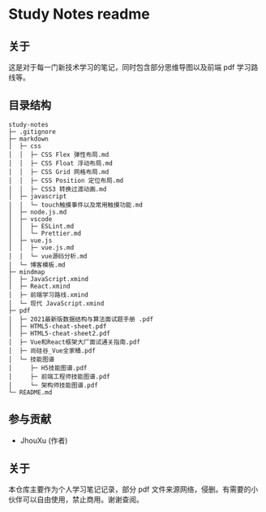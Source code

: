 # Study Notes readme

## 关于

这是对于每一门新技术学习的笔记，同时包含部分思维导图以及前端 pdf 学习路线等。

## 目录结构

```
study-notes
├─ .gitignore
├─ markdown
│  ├─ css
│  │  ├─ CSS Flex 弹性布局.md
│  │  ├─ CSS Float 浮动布局.md
│  │  ├─ CSS Grid 网格布局.md
│  │  ├─ CSS Position 定位布局.md
│  │  ├─ CSS3 转换过渡动画.md
│  ├─ javascript
│  │  └─ touch触摸事件以及常用触摸功能.md
│  ├─ node.js.md
│  ├─ vscode
│  │  ├─ ESLint.md
│  │  └─ Prettier.md
│  ├─ vue.js
│  │  ├─ vue.js.md
│  │  └─ vue源码分析.md
│  └─ 博客模板.md
├─ mindmap
│  ├─ JavaScript.xmind
│  ├─ React.xmind
│  ├─ 前端学习路线.xmind
│  └─ 现代 JavaScript.xmind
├─ pdf
│  ├─ 2021最新版数据结构与算法面试题手册 .pdf
│  ├─ HTML5-cheat-sheet.pdf
│  ├─ HTML5-cheat-sheet2.pdf
│  ├─ Vue和React框架大厂面试通关指南.pdf
│  ├─ 尚硅谷_Vue全家桶.pdf
│  └─ 技能图谱
│     ├─ H5技能图谱.pdf
│     ├─ 前端工程师技能图谱.pdf
│     └─ 架构师技能图谱.pdf
└─ README.md
```

## 参与贡献

- JhouXu (作者)

## 关于

本仓库主要作为个人学习笔记记录，部分 pdf 文件来源网络，侵删。有需要的小伙伴可以自由使用，禁止商用。谢谢查阅。
